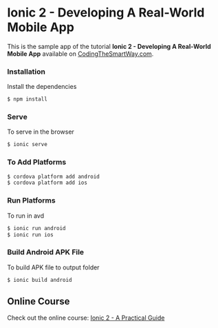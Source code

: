 # Ionic 2 - Developing A Real-World Mobile App

This is the sample app of the tutorial __Ionic 2 - Developing A Real-World Mobile App__ available on [CodingTheSmartWay.com](http://codingthesmartway.com/ionic-2-developing-a-real-world-mobile-app).

### Installation

Install the dependencies

```sh
$ npm install
```

### Serve
To serve in the browser

```sh
$ ionic serve
```

### To Add Platforms
```sh
$ cordova platform add android
$ cordova platform add ios
```

### Run Platforms
To run in avd

```sh
$ ionic run android
$ ionic run ios
```

### Build Android APK File
To build APK file to output folder

```sh
$ ionic build android
```

## Online Course
Check out the online course: [Ionic 2 - A Practical Guide](http://codingthesmartway.com/courses/ionic2-pratical-guide/)

